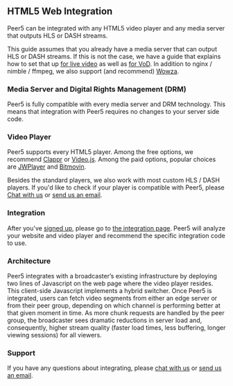## HTML5 Web Integration

Peer5 can be integrated with any HTML5 video player and any media server that outputs HLS or DASH streams.

This guide assumes that you already have a media server that can output HLS or DASH streams. If this is not the case, we have a guide that explains how to set that up [for live video](guides/setting-up-hls-live-streaming-server-using-nginx/) as well as [for VoD](guides/production-ready-hls-vod/). In addition to nginx / nimble / ffmpeg, we also support (and recommend) [Wowza](guides/how-to-optimize-wowza-server/).

### Media Server and Digital Rights Management (DRM)

Peer5 is fully compatible with every media server and DRM technology. This means that integration with Peer5 requires no changes to your server side code.

### Video Player

Peer5 supports every HTML5 player. Among the free options, we recommend [Clappr](players/clappr/) or [Video.js](players/videojs/). Among the paid options, popular choices are [JWPlayer](players/jwplayer-7/) and [Bitmovin](players/bitmovin/).

Besides the standard players, we also work with most custom HLS / DASH players. If you'd like to check if your player is compatible with Peer5, please <a href="javascript:Intercom('show')">Chat with us</a> or [send us an email](mailto:info@peer5.com).

### Integration

After you've [signed up](https://app.peer5.com/register), please go to [the integration page](https://app.peer5.com/integration). Peer5 will analyze your website and video player and recommend the specific integration code to use.

### Architecture

Peer5 integrates with a broadcaster’s existing infrastructure by deploying two lines of Javascript on the web page where the video player resides. This client-side Javascript implements a hybrid switcher. Once Peer5 is integrated, users can fetch video segments from either an edge server or from their peer group, depending on which channel is performing better at that given moment in time. As more chunk requests are handled by the peer group, the broadcaster sees dramatic reductions in server load and, consequently, higher stream quality (faster load times, less buffering, longer viewing sessions) for all viewers.

### Support

If you have any questions about integrating, please <a href="javascript:Intercom('show')">chat with us</a> or [send us an email](mailto:info@peer5.com).
